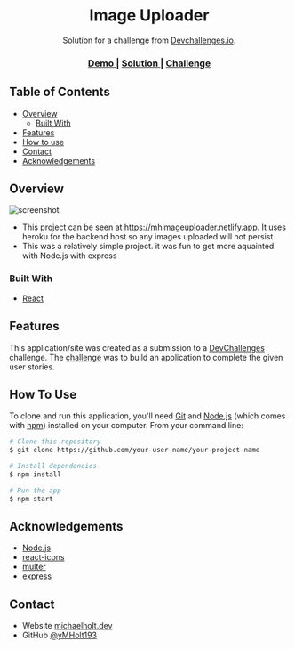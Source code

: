 <!-- Please update value in the {}  -->

<h1 align="center">Image Uploader</h1>

<div align="center">
   Solution for a challenge from  <a href="http://devchallenges.io" target="_blank">Devchallenges.io</a>.
</div>

<div align="center">
  <h3>
    <a href="https://mhimageuploader.netlify.app/">
      Demo
    </a>
    <span> | </span>
    <a href="https://github.com/MHolt193/image-uploader">
      Solution
    </a>
    <span> | </span>
    <a href="https://devchallenges.io/challenges/O2iGT9yBd6xZBrOcVirx">
      Challenge
    </a>
  </h3>
</div>

<!-- TABLE OF CONTENTS -->

## Table of Contents

- [Overview](#overview)
  - [Built With](#built-with)
- [Features](#features)
- [How to use](#how-to-use)
- [Contact](#contact)
- [Acknowledgements](#acknowledgements)

<!-- OVERVIEW -->

## Overview


![screenshot](https://user-images.githubusercontent.com/76035004/179386528-d35c07d4-6d15-49d4-ad60-bb7a8ba6dafc.png)


- This project can be seen at https://mhimageuploader.netlify.app. It uses heroku for the backend host so any images uploaded will not persist
- This was a relatively simple project. it was fun to get more aquainted with Node.js with express 

### Built With

<!-- This section should list any major frameworks that you built your project using. Here are a few examples.-->

- [React](https://reactjs.org/)

## Features

<!-- List the features of your application or follow the template. Don't share the figma file here :) -->

This application/site was created as a submission to a [DevChallenges](https://devchallenges.io/challenges) challenge. The [challenge](https://devchallenges.io/challenges/O2iGT9yBd6xZBrOcVirx) was to build an application to complete the given user stories.

## How To Use

<!-- Example: -->

To clone and run this application, you'll need [Git](https://git-scm.com) and [Node.js](https://nodejs.org/en/download/) (which comes with [npm](http://npmjs.com)) installed on your computer. From your command line:

```bash
# Clone this repository
$ git clone https://github.com/your-user-name/your-project-name

# Install dependencies
$ npm install

# Run the app
$ npm start
```

## Acknowledgements

<!-- This section should list any articles or add-ons/plugins that helps you to complete the project. This is optional but it will help you in the future. For example -->

- [Node.js](https://nodejs.org/)
- [react-icons](https://react-icons.github.io/react-icons/)
- [multer](https://www.npmjs.com/package/multer)
- [express](https://www.npmjs.com/package/express)

## Contact

- Website [michaelholt.dev](https://michaelholt.dev)
- GitHub [@yMHolt193](https://github.com/MHolt193)

